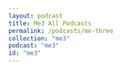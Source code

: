 ```yaml
---
layout: podcast
title: Me3 All Podcasts
permalink: /podcasts/me-three
collection: "me3"
podcast: "me3"
id: "me3"
---
```

